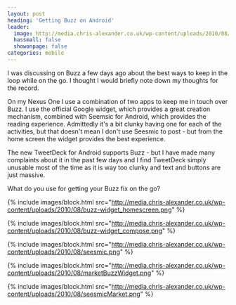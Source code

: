 ```yaml
---
layout: post
heading: 'Getting Buzz on Android'
leader:
  image: http://media.chris-alexander.co.uk/wp-content/uploads/2010/08/seesmic.png
  hassmall: false
  showonpage: false
categories: mobile
---
```


I was discussing on Buzz a few days ago about the best ways to keep in the loop while on the go. I thought I would briefly note down my thoughts for the record.

On my Nexus One I use a combination of two apps to keep me in touch over Buzz. I use the official Google widget, which provides a great creation mechanism, combined with Seemsic for Android, which provides the reading experience. Admittedly it's a bit clunky having one for each of the activities, but that doesn't mean I don't use Seesmic to post - but from the home screen the widget provides the best experience.

The new TweetDeck for Android supports Buzz - but I have made many complaints about it in the past few days and I find TweetDeck simply unusable most of the time as it is way too clunky and text and buttons are just massive.

What do you use for getting your Buzz fix on the go?

{% include images/block.html src="http://media.chris-alexander.co.uk/wp-content/uploads/2010/08/buzz-widget_homescreen.png" %}

{% include images/block.html src="http://media.chris-alexander.co.uk/wp-content/uploads/2010/08/buzz-widget_compose.png" %}

{% include images/block.html src="http://media.chris-alexander.co.uk/wp-content/uploads/2010/08/seesmic.png" %}

{% include images/block.html src="http://media.chris-alexander.co.uk/wp-content/uploads/2010/08/marketBuzzWidget.png" %}

{% include images/block.html src="http://media.chris-alexander.co.uk/wp-content/uploads/2010/08/seesmicMarket.png" %}
